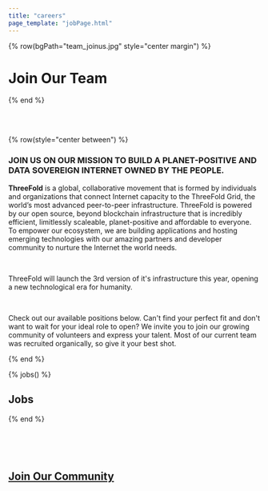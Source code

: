 ```yaml
---
title: "careers"
page_template: "jobPage.html"
---
```



<!-- section 1 (join out team) -->

<!-- <div class="relative flex flex-col lg:flex-row items-baseline -mx-8 sm:-mx-12 md:-mx-16 lg:-mx-20">
  <div class="header section banner">
      <div class="center">
        <h2 class="text-8xl font-bold text-black uppercase">
          Join our Team
        </h2>
      </div>
      <div
        class="back"
        style="background-image: url('images//team_joinus.jpg')"
      ></div>
    </div>
     </div> -->


{% row(bgPath="team_joinus.jpg" style="center margin") %}

# **Join Our Team**


{% end %}

<br>
<br>


<!-- section 2 (INTERNET) -->

{% row(style="center between") %}

### **JOIN US ON OUR MISSION TO BUILD A PLANET-POSITIVE AND DATA SOVEREIGN INTERNET OWNED BY THE PEOPLE.**



**ThreeFold** is a global, collaborative movement that is formed by individuals and organizations that connect Internet capacity to the ThreeFold Grid, the world’s most advanced peer-to-peer infrastructure. ThreeFold is powered by our open source, beyond blockchain infrastructure that is incredibly efficient, limitlessly scaleable, planet-positive and affordable to everyone. To empower our ecosystem, we are building applications and hosting emerging technologies with our amazing partners and developer community to nurture the Internet the world needs.

<br>

ThreeFold will launch the 3rd version of it's infrastructure this year, opening a new technological era for humanity.

<br>

Check out our available positions below. Can't find your perfect fit and don't want to wait for your ideal role to open? We invite you to join our growing community of volunteers and express your talent. Most of our current team was recruited organically, so give it your best shot.

{% end %}


{% jobs() %}

## Jobs

{% end %}


<br>

<br>

<br>


<!-- section 3 (Join our Team2) -->
  

<div class="relative flex flex-col lg:flex-row items-baseline -mx-8 sm:-mx-12 md:-mx-16 lg:-mx-20">
    <a href="/community" class="section banner" >
      <div class="center">
        <h2 class="lg:text-5xl text-3xl bold">
          <strong>Join Our Community</strong>
        </h2>
      </div>
      <div class="back" style="background-image: url('tf_people.jpg')"
      ></div>
    </a>
</div>